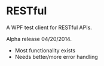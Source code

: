 RESTful
=======

A WPF test client for RESTful APIs.

Alpha release 04/20/2014.
 - Most functionality exists
 - Needs better/more error handling
